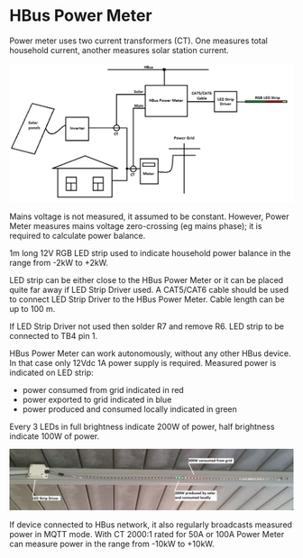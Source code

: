 # HBus Power Meter

Power meter uses two current transformers (CT). One measures total household current, another measures solar station current. 

![Pic2](https://github.com/akouz/HBus/blob/master/HBus_Power_Meter/PIC/2.png)

Mains voltage is not measured, it assumed to be constant. However, Power Meter measures mains voltage zero-crossing (eg mains phase); it is required to calculate power balance. 

1m long 12V RGB LED strip used to indicate household power balance in the range from -2kW to +2kW.  

LED strip can be either close to the HBus Power Meter or it can be placed quite far away if LED Strip Driver used. A CAT5/CAT6 cable should be used to connect LED Strip Driver to the HBus Power Meter. Cable length can be up to 100 m. 

If LED Strip Driver not used then solder R7 and remove R6. LED strip to be connected to TB4 pin 1.

HBus Power Meter can work autonomously, without any other HBus device. In that case only 12Vdc 1A power supply is required. Measured power is indicated on LED strip:
- power consumed from grid indicated in red
- power exported to grid indicated in blue
- power produced and consumed locally indicated in green

Every 3 LEDs in full brightness indicate 200W of power, half brightness indicate 100W of power.

![Pic1](https://github.com/akouz/HBus/blob/master/HBus_Power_Meter/PIC/1.jpg)

If device connected to HBus network, it also regularly broadcasts measured power in MQTT mode. With CT 2000:1  rated for 50A or 100A Power Meter can measure power in the range from -10kW to +10kW. 
